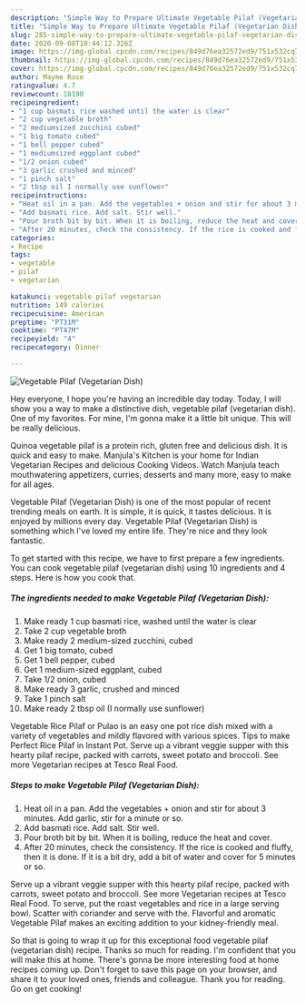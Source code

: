 ```yaml
---
description: "Simple Way to Prepare Ultimate Vegetable Pilaf (Vegetarian Dish)"
title: "Simple Way to Prepare Ultimate Vegetable Pilaf (Vegetarian Dish)"
slug: 285-simple-way-to-prepare-ultimate-vegetable-pilaf-vegetarian-dish
date: 2020-09-08T10:44:12.326Z
image: https://img-global.cpcdn.com/recipes/849d76ea32572ed9/751x532cq70/vegetable-pilaf-vegetarian-dish-recipe-main-photo.jpg
thumbnail: https://img-global.cpcdn.com/recipes/849d76ea32572ed9/751x532cq70/vegetable-pilaf-vegetarian-dish-recipe-main-photo.jpg
cover: https://img-global.cpcdn.com/recipes/849d76ea32572ed9/751x532cq70/vegetable-pilaf-vegetarian-dish-recipe-main-photo.jpg
author: Mayme Rose
ratingvalue: 4.7
reviewcount: 18190
recipeingredient:
- "1 cup basmati rice washed until the water is clear"
- "2 cup vegetable broth"
- "2 mediumsized zucchini cubed"
- "1 big tomato cubed"
- "1 bell pepper cubed"
- "1 mediumsized eggplant cubed"
- "1/2 onion cubed"
- "3 garlic crushed and minced"
- "1 pinch salt"
- "2 tbsp oil I normally use sunflower"
recipeinstructions:
- "Heat oil in a pan. Add the vegetables + onion and stir for about 3 minutes. Add garlic, stir for a minute or so."
- "Add basmati rice. Add salt. Stir well."
- "Pour broth bit by bit. When it is boiling, reduce the heat and cover."
- "After 20 minutes, check the consistency. If the rice is cooked and fluffy, then it is done. If it is a bit dry, add a bit of water and cover for 5 minutes or so."
categories:
- Recipe
tags:
- vegetable
- pilaf
- vegetarian

katakunci: vegetable pilaf vegetarian 
nutrition: 149 calories
recipecuisine: American
preptime: "PT31M"
cooktime: "PT47M"
recipeyield: "4"
recipecategory: Dinner

---
```



![Vegetable Pilaf (Vegetarian Dish)](https://img-global.cpcdn.com/recipes/849d76ea32572ed9/751x532cq70/vegetable-pilaf-vegetarian-dish-recipe-main-photo.jpg)

Hey everyone, I hope you're having an incredible day today. Today, I will show you a way to make a distinctive dish, vegetable pilaf (vegetarian dish). One of my favorites. For mine, I'm gonna make it a little bit unique. This will be really delicious.

Quinoa vegetable pilaf is a protein rich, gluten free and delicious dish. It is quick and easy to make. Manjula&#39;s Kitchen is your home for Indian Vegetarian Recipes and delicious Cooking Videos. Watch Manjula teach mouthwatering appetizers, curries, desserts and many more, easy to make for all ages.

Vegetable Pilaf (Vegetarian Dish) is one of the most popular of recent trending meals on earth. It is simple, it is quick, it tastes delicious. It is enjoyed by millions every day. Vegetable Pilaf (Vegetarian Dish) is something which I've loved my entire life. They're nice and they look fantastic.


To get started with this recipe, we have to first prepare a few ingredients. You can cook vegetable pilaf (vegetarian dish) using 10 ingredients and 4 steps. Here is how you cook that.

<!--inarticleads1-->

##### The ingredients needed to make Vegetable Pilaf (Vegetarian Dish):

1. Make ready 1 cup basmati rice, washed until the water is clear
1. Take 2 cup vegetable broth
1. Make ready 2 medium-sized zucchini, cubed
1. Get 1 big tomato, cubed
1. Get 1 bell pepper, cubed
1. Get 1 medium-sized eggplant, cubed
1. Take 1/2 onion, cubed
1. Make ready 3 garlic, crushed and minced
1. Take 1 pinch salt
1. Make ready 2 tbsp oil (I normally use sunflower)


Vegetable Rice Pilaf or Pulao is an easy one pot rice dish mixed with a variety of vegetables and mildly flavored with various spices. Tips to make Perfect Rice Pilaf in Instant Pot. Serve up a vibrant veggie supper with this hearty pilaf recipe, packed with carrots, sweet potato and broccoli. See more Vegetarian recipes at Tesco Real Food. 

<!--inarticleads2-->

##### Steps to make Vegetable Pilaf (Vegetarian Dish):

1. Heat oil in a pan. Add the vegetables + onion and stir for about 3 minutes. Add garlic, stir for a minute or so.
1. Add basmati rice. Add salt. Stir well.
1. Pour broth bit by bit. When it is boiling, reduce the heat and cover.
1. After 20 minutes, check the consistency. If the rice is cooked and fluffy, then it is done. If it is a bit dry, add a bit of water and cover for 5 minutes or so.


Serve up a vibrant veggie supper with this hearty pilaf recipe, packed with carrots, sweet potato and broccoli. See more Vegetarian recipes at Tesco Real Food. To serve, put the roast vegetables and rice in a large serving bowl. Scatter with coriander and serve with the. Flavorful and aromatic Vegetable Pilaf makes an exciting addition to your kidney-friendly meal. 

So that is going to wrap it up for this exceptional food vegetable pilaf (vegetarian dish) recipe. Thanks so much for reading. I'm confident that you will make this at home. There's gonna be more interesting food at home recipes coming up. Don't forget to save this page on your browser, and share it to your loved ones, friends and colleague. Thank you for reading. Go on get cooking!
